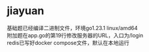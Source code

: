 # jiayuan
基础题已经编译二进制文件，环境go1.23.1 linux/amd64  
附加题在app.go的第19行修改服务器的URL，入口为/login  
redis已写好docker compose文件，默认在本地运行
